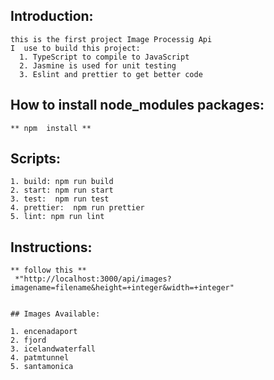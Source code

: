    ## Introduction:

    this is the first project Image Processig Api
    I  use to build this project:
      1. TypeScript to compile to JavaScript
      2. Jasmine is used for unit testing
      3. Eslint and prettier to get better code


   ## How to install node_modules packages:

    ** npm  install **


   ## Scripts:
   
    1. build: npm run build
    2. start: npm run start
    3. test:  npm run test
    4. prettier:  npm run prettier
    5. lint: npm run lint
	
   ## Instructions:
	
	** follow this **
	 *"http://localhost:3000/api/images?imagename=filename&height=+integer&width=+integer"
	 
	 
    ## Images Available:
	 
	1. encenadaport
	2. fjord
	3. icelandwaterfall
	4. patmtunnel
	5. santamonica
	 
